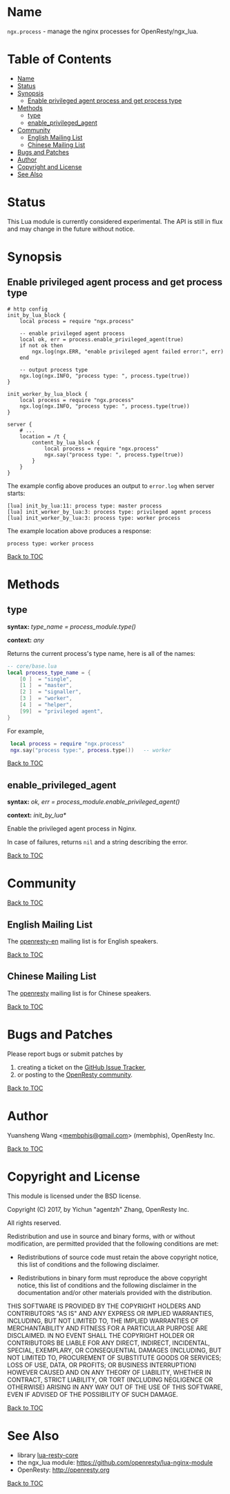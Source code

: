 Name
====

`ngx.process` - manage the nginx processes for OpenResty/ngx_lua.

Table of Contents
=================

* [Name](#name)
* [Status](#status)
* [Synopsis](#synopsis)
    * [Enable privileged agent process and get process type](#enable-privileged-agent-process-and-get-process-type)
* [Methods](#methods)
    * [type](#type)
    * [enable_privileged_agent](#enable_privileged_agent)
* [Community](#community)
    * [English Mailing List](#english-mailing-list)
    * [Chinese Mailing List](#chinese-mailing-list)
* [Bugs and Patches](#bugs-and-patches)
* [Author](#author)
* [Copyright and License](#copyright-and-license)
* [See Also](#see-also)

Status
======

This Lua module is currently considered experimental.
The API is still in flux and may change in the future without notice.

Synopsis
========

Enable privileged agent process and get process type
-----------------------------------------

```nginx
# http config
init_by_lua_block {
    local process = require "ngx.process"

    -- enable privileged agent process
    local ok, err = process.enable_privileged_agent(true)
    if not ok then
        ngx.log(ngx.ERR, "enable privileged agent failed error:", err)
    end

    -- output process type
    ngx.log(ngx.INFO, "process type: ", process.type(true))
}

init_worker_by_lua_block {
    local process = require "ngx.process"
    ngx.log(ngx.INFO, "process type: ", process.type(true))
}

server {
    # ...
    location = /t {
        content_by_lua_block {
            local process = require "ngx.process"
            ngx.say("process type: ", process.type(true))
        }
    }
}

```

The example config above produces an output to `error.log` when
server starts:

```
[lua] init_by_lua:11: process type: master process
[lua] init_worker_by_lua:3: process type: privileged agent process
[lua] init_worker_by_lua:3: process type: worker process
```

The example location above produces a response:

```
process type: worker process
```

[Back to TOC](#table-of-contents)

Methods
=======

type
----
**syntax:** *type_name = process_module.type()*

**context:** *any*

Returns the current process's type name, here is all of the names:

```lua
-- core/base.lua
local process_type_name = {
    [0 ]  = "single",
    [1 ]  = "master",
    [2 ]  = "signaller",
    [3 ]  = "worker",
    [4 ]  = "helper",
    [99]  = "privileged agent",
}
```

For example,

```lua
 local process = require "ngx.process"
 ngx.say("process type:", process.type())   -- worker
```

[Back to TOC](#table-of-contents)

enable_privileged_agent
-----------------------
**syntax:** *ok, err = process_module.enable_privileged_agent()*

**context:** *init_by_lua&#42;*

Enable the privileged agent process in Nginx.

In case of failures, returns `nil` and a string describing the error.

[Back to TOC](#table-of-contents)

Community
=========

[Back to TOC](#table-of-contents)

English Mailing List
--------------------

The [openresty-en](https://groups.google.com/group/openresty-en) mailing list is for English speakers.

[Back to TOC](#table-of-contents)

Chinese Mailing List
--------------------

The [openresty](https://groups.google.com/group/openresty) mailing list is for Chinese speakers.

[Back to TOC](#table-of-contents)

Bugs and Patches
================

Please report bugs or submit patches by

1. creating a ticket on the [GitHub Issue Tracker](https://github.com/openresty/lua-resty-core/issues),
1. or posting to the [OpenResty community](#community).

[Back to TOC](#table-of-contents)

Author
======

Yuansheng Wang &lt;membphis@gmail.com&gt; (membphis), OpenResty Inc.

[Back to TOC](#table-of-contents)

Copyright and License
=====================

This module is licensed under the BSD license.

Copyright (C) 2017, by Yichun "agentzh" Zhang, OpenResty Inc.

All rights reserved.

Redistribution and use in source and binary forms, with or without modification, are permitted provided that the following conditions are met:

* Redistributions of source code must retain the above copyright notice, this list of conditions and the following disclaimer.

* Redistributions in binary form must reproduce the above copyright notice, this list of conditions and the following disclaimer in the documentation and/or other materials provided with the distribution.

THIS SOFTWARE IS PROVIDED BY THE COPYRIGHT HOLDERS AND CONTRIBUTORS "AS IS" AND ANY EXPRESS OR IMPLIED WARRANTIES, INCLUDING, BUT NOT LIMITED TO, THE IMPLIED WARRANTIES OF MERCHANTABILITY AND FITNESS FOR A PARTICULAR PURPOSE ARE DISCLAIMED. IN NO EVENT SHALL THE COPYRIGHT HOLDER OR CONTRIBUTORS BE LIABLE FOR ANY DIRECT, INDIRECT, INCIDENTAL, SPECIAL, EXEMPLARY, OR CONSEQUENTIAL DAMAGES (INCLUDING, BUT NOT LIMITED TO, PROCUREMENT OF SUBSTITUTE GOODS OR SERVICES; LOSS OF USE, DATA, OR PROFITS; OR BUSINESS INTERRUPTION) HOWEVER CAUSED AND ON ANY THEORY OF LIABILITY, WHETHER IN CONTRACT, STRICT LIABILITY, OR TORT (INCLUDING NEGLIGENCE OR OTHERWISE) ARISING IN ANY WAY OUT OF THE USE OF THIS SOFTWARE, EVEN IF ADVISED OF THE POSSIBILITY OF SUCH DAMAGE.

[Back to TOC](#table-of-contents)

See Also
========
* library [lua-resty-core](https://github.com/openresty/lua-resty-core)
* the ngx_lua module: https://github.com/openresty/lua-nginx-module
* OpenResty: http://openresty.org

[Back to TOC](#table-of-contents)

